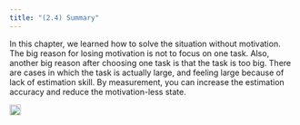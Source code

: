 ```yaml
---
title: "(2.4) Summary"
---
```


In this chapter, we learned how to solve the situation without motivation. The big reason for losing motivation is not to focus on one task. Also, another big reason after choosing one task is that the task is too big. There are cases in which the task is actually large, and feeling large because of lack of estimation skill. By measurement, you can increase the estimation accuracy and reduce the motivation-less state.


<img src='https://scrapbox.io/api/pages/nishio-en/en/icon' alt='en.icon' height="19.5"/>